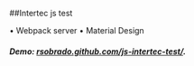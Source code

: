 ##Intertec js test

• Webpack server
• Material Design

##### Demo: [rsobrado.github.com/js-intertec-test/](https://rsobrado.github.com/js-intertect-test/). 
